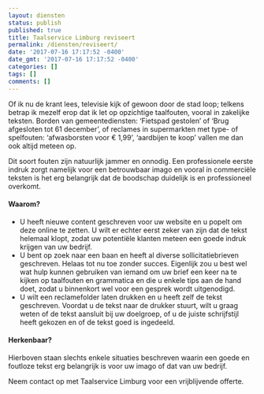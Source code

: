 ```yaml
---
layout: diensten
status: publish
published: true
title: Taalservice Limburg reviseert
permalink: /diensten/reviseert/
date: '2017-07-16 17:17:52 -0400'
date_gmt: '2017-07-16 17:17:52 -0400'
categories: []
tags: []
comments: []
---
```

Of ik nu de krant lees, televisie kijk of gewoon door de stad loop; telkens betrap ik mezelf erop dat ik let op opzichtige taalfouten, vooral in zakelijke teksten. Borden van gemeentediensten: ‘Fietspad gestolen’ of ‘Brug afgesloten tot 61 december’, of reclames in supermarkten met type- of spelfouten: ‘afwasborsten voor € 1,99’, ‘aardbijen te koop’ vallen me dan ook altijd meteen op.  

Dit soort fouten zijn natuurlijk jammer en onnodig. Een professionele eerste indruk zorgt namelijk voor een betrouwbaar imago en vooral in commerciële teksten is het erg belangrijk dat de boodschap duidelijk is en professioneel overkomt.

#### Waarom?
* U heeft nieuwe content geschreven voor uw website en u popelt om deze online te zetten. U wilt er echter eerst zeker van zijn dat de tekst helemaal klopt, zodat uw potentiële klanten meteen een goede indruk krijgen van uw bedrijf.
* U bent op zoek naar een baan en heeft al diverse sollicitatiebrieven geschreven. Helaas tot nu toe zonder succes. Eigenlijk zou u best wel wat hulp kunnen gebruiken van iemand om uw brief een keer na te kijken op taalfouten en grammatica en die u enkele tips aan de hand doet, zodat u binnenkort wel voor een gesprek wordt uitgenodigd.
* U wilt een reclamefolder laten drukken en u heeft zelf de tekst geschreven. Voordat u de tekst naar de drukker stuurt, wilt u graag weten of de tekst aansluit bij uw doelgroep, of u de juiste schrijfstijl heeft gekozen en of de tekst goed is ingedeeld.

#### Herkenbaar?
Hierboven staan slechts enkele situaties beschreven waarin een goede en foutloze tekst erg belangrijk is voor uw imago of dat van uw bedrijf. 

Neem contact op met Taalservice Limburg voor een vrijblijvende offerte.
